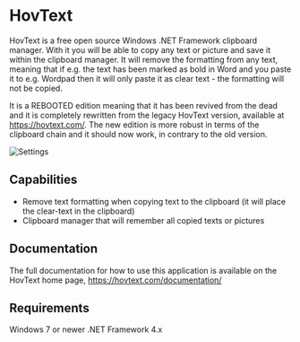 # HovText

HovText is a free open source Windows .NET Framework clipboard manager. With it you will be able to copy any text or picture and save it within the clipboard manager. It will remove the formatting from any text, meaning that if e.g. the text has been marked as bold in Word and you paste it to e.g. Wordpad then it will only paste it as clear text - the formatting will not be copied.

It is a REBOOTED edition meaning that it has been revived from the dead and it is completely rewritten from the legacy HovText version, available at https://hovtext.com/. The new edition is more robust in terms of the clipboard chain and it should now work, in contrary to the old version.

![Settings](http://hovtext.com/documentation/pics/General1.jpg)

## Capabilities

* Remove text formatting when copying text to the clipboard (it will place the clear-text in the clipboard)
* Clipboard manager that will remember all copied texts or pictures

## Documentation

The full documentation for how to use this application is available on the HovText home page, https://hovtext.com/documentation/

## Requirements

Windows 7 or newer
.NET Framework 4.x
